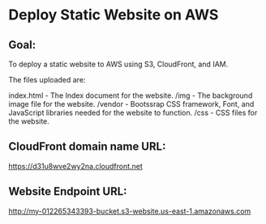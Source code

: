 # Deploy Static Website on AWS


## Goal: 
To deploy a static website to AWS using S3, CloudFront, and IAM.

The files uploaded are: 

index.html - The Index document for the website.
/img - The background image file for the website.
/vendor - Bootssrap CSS framework, Font, and JavaScript libraries needed for the website to function.
/css - CSS files for the website.


## CloudFront domain name URL:

https://d31u8wve2wy2na.cloudfront.net


## Website Endpoint URL:

http://my-012265343393-bucket.s3-website.us-east-1.amazonaws.com


